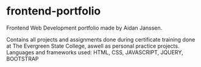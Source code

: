 # frontend-portfolio
Frontend Web Development portfolio made by Aidan Janssen.

Contains all projects and assignments done during certificate training done at The Evergreen State College, aswell as personal practice projects. Languages and frameworks used: HTML, CSS, JAVASCRIPT, JQUERY, BOOTSTRAP
